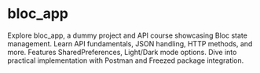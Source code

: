# bloc_app
Explore bloc_app, a dummy project and API course showcasing Bloc state management. Learn API fundamentals, JSON handling, HTTP methods, and more. Features SharedPreferences, Light/Dark mode options. Dive into practical implementation with Postman and Freezed package integration.
